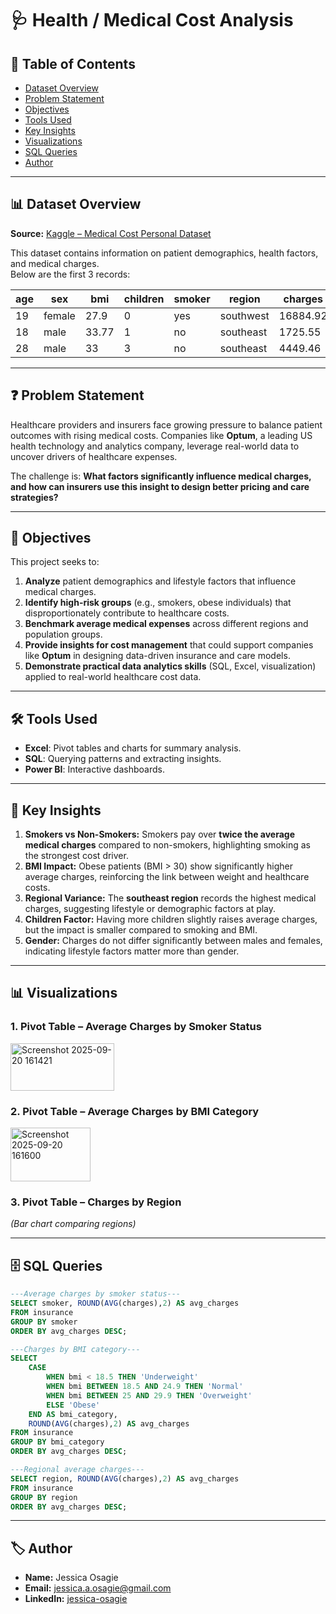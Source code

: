 # 🩺 Health / Medical Cost Analysis  

## 📑 Table of Contents  
- [Dataset Overview](#-dataset-overview)  
- [Problem Statement](#-problem-statement)  
- [Objectives](#-objectives)  
- [Tools Used](#-tools-used)  
- [Key Insights](#-key-insights)  
- [Visualizations](#-visualizations)  
- [SQL Queries](#-sql-queries)  
- [Author](#-author)  

---

## 📊 Dataset Overview  

**Source:** [Kaggle – Medical Cost Personal Dataset](https://www.kaggle.com/datasets/mirichoi0218/insurance)  

This dataset contains information on patient demographics, health factors, and medical charges.  
Below are the first 3 records:  

| age | sex    | bmi   | children | smoker | region    | charges   |  
|-----|--------|-------|----------|--------|-----------|-----------|  
| 19  | female | 27.9  | 0        | yes    | southwest | 16884.92  |  
| 18  | male   | 33.77 | 1        | no     | southeast | 1725.55   |  
| 28  | male   | 33    | 3        | no     | southeast | 4449.46   |  

---

## ❓ Problem Statement  

Healthcare providers and insurers face growing pressure to balance patient outcomes with rising medical costs. Companies like **Optum**, a leading US health technology and analytics company, leverage real-world data to uncover drivers of healthcare expenses.  

The challenge is: **What factors significantly influence medical charges, and how can insurers use this insight to design better pricing and care strategies?**  

---

## 🎯 Objectives  

This project seeks to:  
1. **Analyze** patient demographics and lifestyle factors that influence medical charges.  
2. **Identify high-risk groups** (e.g., smokers, obese individuals) that disproportionately contribute to healthcare costs.  
3. **Benchmark average medical expenses** across different regions and population groups.  
4. **Provide insights for cost management** that could support companies like **Optum** in designing data-driven insurance and care models.  
5. **Demonstrate practical data analytics skills** (SQL, Excel, visualization) applied to real-world healthcare cost data.  

---

## 🛠 Tools Used  

- **Excel**: Pivot tables and charts for summary analysis.  
- **SQL**: Querying patterns and extracting insights.  
- **Power BI**: Interactive dashboards.  

---

## 🔑 Key Insights  

1. **Smokers vs Non-Smokers:** Smokers pay over **twice the average medical charges** compared to non-smokers, highlighting smoking as the strongest cost driver.  
2. **BMI Impact:** Obese patients (BMI > 30) show significantly higher average charges, reinforcing the link between weight and healthcare costs.  
3. **Regional Variance:** The **southeast region** records the highest medical charges, suggesting lifestyle or demographic factors at play.  
4. **Children Factor:** Having more children slightly raises average charges, but the impact is smaller compared to smoking and BMI.  
5. **Gender:** Charges do not differ significantly between males and females, indicating lifestyle factors matter more than gender.  

---

## 📊 Visualizations  

### 1. Pivot Table – Average Charges by Smoker Status  
<img width="166" height="76" alt="Screenshot 2025-09-20 161421" src="https://github.com/user-attachments/assets/1c1e35e1-2bdd-491e-a06a-7665383b01bc" />

### 2. Pivot Table – Average Charges by BMI Category  
 
<img width="128" height="86" alt="Screenshot 2025-09-20 161600" src="https://github.com/user-attachments/assets/7edf502f-2cf1-422e-8b69-29a2524360f0" />

### 3. Pivot Table – Charges by Region  
*(Bar chart comparing regions)*  

---

## 🗄 SQL Queries  

  
```sql
---Average charges by smoker status---
SELECT smoker, ROUND(AVG(charges),2) AS avg_charges
FROM insurance
GROUP BY smoker
ORDER BY avg_charges DESC;
```

```sql
---Charges by BMI category---
SELECT 
    CASE 
        WHEN bmi < 18.5 THEN 'Underweight'
        WHEN bmi BETWEEN 18.5 AND 24.9 THEN 'Normal'
        WHEN bmi BETWEEN 25 AND 29.9 THEN 'Overweight'
        ELSE 'Obese'
    END AS bmi_category,
    ROUND(AVG(charges),2) AS avg_charges
FROM insurance
GROUP BY bmi_category
ORDER BY avg_charges DESC;
```

```sql
---Regional average charges---
SELECT region, ROUND(AVG(charges),2) AS avg_charges
FROM insurance
GROUP BY region
ORDER BY avg_charges DESC;
```

---

## 🏷️ Author  

- **Name:** Jessica Osagie  
- **Email:** jessica.a.osagie@gmail.com   
- **LinkedIn:** [jessica-osagie](https://linkedin.com/in/jessica-osagie/)  
